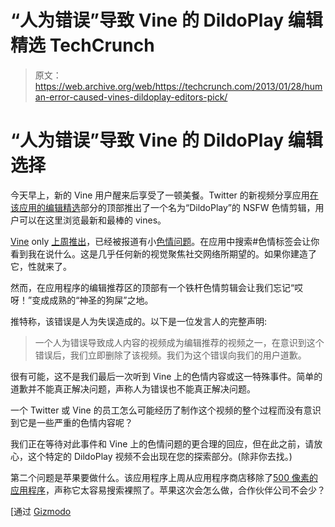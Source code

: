 # “人为错误”导致 Vine 的 DildoPlay 编辑精选 TechCrunch

> 原文：<https://web.archive.org/web/https://techcrunch.com/2013/01/28/human-error-caused-vines-dildoplay-editors-pick/>

# “人为错误”导致 Vine 的 DildoPlay 编辑选择

今天早上，新的 Vine 用户醒来后享受了一顿美餐。Twitter 的新视频分享应用[在该应用的编辑精选](https://web.archive.org/web/20221207103341/https://beta.techcrunch.com/2013/01/28/vine-video-sharing-app-for-ios-features-porn-clip-as-an-editors-pick/)部分的顶部推出了一个名为“DildoPlay”的 NSFW 色情剪辑，用户可以在这里浏览最新和最棒的 vines。

[Vine](https://web.archive.org/web/20221207103341/https://beta.techcrunch.com/2013/01/26/fly-or-die-vine/) only [上周推出](https://web.archive.org/web/20221207103341/https://beta.techcrunch.com/2013/01/24/twitters-video-sharing-app-vine-goes-live-in-the-app-store/)，已经被报道有小[色情问题](https://web.archive.org/web/20221207103341/https://beta.techcrunch.com/2013/01/27/twitters-vine-has-a-porn-problem/)。在应用中搜索#色情标签会让你看到我在说什么。这是几乎任何新的视觉聚焦社交网络所期望的。如果你建造了它，性就来了。

然而，在应用程序的编辑推荐区的顶部有一个铁杆色情剪辑会让我们忘记“哎呀！”变成成熟的“神圣的狗屎”之地。

推特称，该错误是人为失误造成的。以下是一位发言人的完整声明:

> 一个人为错误导致成人内容的视频成为编辑推荐的视频之一，在意识到这个错误后，我们立即删除了该视频。我们为这个错误向我们的用户道歉。

很有可能，这不是我们最后一次听到 Vine 上的色情内容或这一特殊事件。简单的道歉并不能真正解决问题，声称人为错误也不能真正解决问题。

一个 Twitter 或 Vine 的员工怎么可能经历了制作这个视频的整个过程而没有意识到它是一些严重的色情内容呢？

我们正在等待对此事件和 Vine 上的色情问题的更合理的回应，但在此之前，请放心，这个特定的 DildoPlay 视频不会出现在您的探索部分。(除非你去找。)

第二个问题是苹果要做什么。该应用程序上周从应用程序商店移除了[500 像素的应用程序](https://web.archive.org/web/20221207103341/https://beta.techcrunch.com/2013/01/22/apple-pulls-500pxs-mobile-apps-from-the-app-store-claiming-its-too-easy-to-search-for-nude-photos/)，声称它太容易搜索裸照了。苹果这次会怎么做，合作伙伴公司不会少？

[通过 [Gizmodo](https://web.archive.org/web/20221207103341/http://gizmodo.com/5979506/human-error-made-dildo-porn-the-top-video-on-vine)